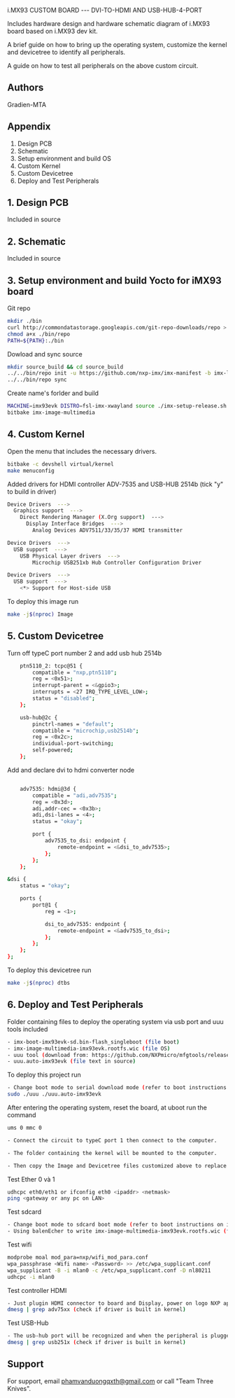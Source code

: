 
i.MX93 CUSTOM BOARD --- DVI-TO-HDMI AND USB-HUB-4-PORT

Includes hardware design and hardware schematic diagram of i.MX93 board based on i.MX93 dev kit.

A brief guide on how to bring up the operating system, customize the kernel and devicetree to identify all peripherals.

A guide on how to test all peripherals on the above custom circuit.

## Authors
Gradien-MTA

## Appendix
1. Design PCB
2. Schematic
3. Setup environment and build OS
4. Custom Kernel
5. Custom Devicetree
6. Deploy and Test Peripherals

## 1. Design PCB
Included in source
## 2. Schematic
Included in source
## 3. Setup environment and build Yocto for iMX93 board
Git repo
```bash
mkdir ./bin
curl http://commondatastorage.googleapis.com/git-repo-downloads/repo > ./bin/repo
chmod a+x ./bin/repo
PATH=${PATH}:./bin
```

Dowload and sync source
```bash
mkdir source_build && cd source_build  
../../bin/repo init -u https://github.com/nxp-imx/imx-manifest -b imx-linux-mickledore -m imx-6.1.55-2.2.2.xml
../../bin/repo sync
```

Create name's forlder and build
```bash
MACHINE=imx93evk DISTRO=fsl-imx-xwayland source ./imx-setup-release.sh -b imx93-remake  
bitbake imx-image-multimedia
```

## 4. Custom Kernel
Open the menu that includes the necessary drivers.
```bash
bitbake -c devshell virtual/kernel
make menuconfig
```

Added drivers for HDMI controller ADV-7535 and USB-HUB 2514b (tick "y" to build in driver)
```bash
Device Drivers  --->
  Graphics support  --->
    Direct Rendering Manager (X.Org support)  --->
      Display Interface Bridges  --->
        Analog Devices ADV7511/33/35/37 HDMI transmitter

Device Drivers  --->
  USB support  --->
    USB Physical Layer drivers  --->
        Microchip USB251xb Hub Controller Configuration Driver

Device Drivers  --->
  USB support  --->
    <*> Support for Host-side USB
```

To deploy this image run
```bash
make -j$(nproc) Image
```

## 5. Custom Devicetree
Turn off typeC port number 2 and add usb hub 2514b
```bash
	ptn5110_2: tcpc@51 {
		compatible = "nxp,ptn5110";
		reg = <0x51>;
		interrupt-parent = <&gpio3>;
		interrupts = <27 IRQ_TYPE_LEVEL_LOW>;
		status = "disabled";
	};

	usb-hub@2c {
		pinctrl-names = "default";
		compatible = "microchip,usb2514b";
		reg = <0x2c>;
		individual-port-switching;
		self-powered;
	};
```

Add and declare dvi to hdmi converter node
```bash

	adv7535: hdmi@3d {
		compatible = "adi,adv7535";
		reg = <0x3d>;
		adi,addr-cec = <0x3b>;
		adi,dsi-lanes = <4>;
		status = "okay";

		port {
			adv7535_to_dsi: endpoint {
				remote-endpoint = <&dsi_to_adv7535>;
			};
		};
	};

&dsi {
	status = "okay";

	ports {
		port@1 {
			reg = <1>;

			dsi_to_adv7535: endpoint {
				remote-endpoint = <&adv7535_to_dsi>;
			};
		};
	};
};
```

To deploy this devicetree run
```bash
make -j$(nproc) dtbs
```

## 6. Deploy and Test Peripherals
Folder containing files to deploy the operating system via usb port and uuu tools included
```bash
- imx-boot-imx93evk-sd.bin-flash_singleboot (file boot)
- imx-image-multimedia-imx93evk.rootfs.wic (file OS)
- uuu tool (download from: https://github.com/NXPmicro/mfgtools/releases/tag/uuu_1.5.165)
- uuu.auto-imx93evk (file text in source)
```

To deploy this project run
```bash
- Change boot mode to serial download mode (refer to boot instructions on imx93 devkit)
sudo ./uuu ./uuu.auto-imx93evk
```

After entering the operating system, reset the board, at uboot run the command
```bash
ums 0 mmc 0

- Connect the circuit to typeC port 1 then connect to the computer.

- The folder containing the kernel will be mounted to the computer.

- Then copy the Image and Devicetree files customized above to replace them.
```

Test Ether 0 và 1
```bash
udhcpc eth0/eth1 or ifconfig eth0 <ipaddr> <netmask>
ping <gateway or any pc on LAN>
```

Test sdcard
```bash
- Change boot mode to sdcard boot mode (refer to boot instructions on imx93 devkit)
- Using balenEcher to write imx-image-multimedia-imx93evk.rootfs.wic (file OS) to sd card and plugin sdcard slot then power on board.

```

Test wifi
```bash
modprobe moal mod_para=nxp/wifi_mod_para.conf
wpa_passphrase <Wifi name> <Password> >> /etc/wpa_supplicant.conf
wpa_supplicant -B -i mlan0 -c /etc/wpa_supplicant.conf -D nl80211
udhcpc -i mlan0
```

Test controller HDMI
```bash
- Just plugin HDMI connector to board and Display, power on logo NXP appear.
dmesg | grep adv75xx (check if driver is built in kernel)
```

Test USB-Hub
```bash
- The usb-hub port will be recognized and when the peripheral is plugged in, it will automatically detect and supply power to the peripheral (eg keyboard, mouse, ...)
dmesg | grep usb251x (check if driver is built in kernel)
```

## Support

For support, email phamvanduongqxth@gmail.com or call "Team Three Knives".

